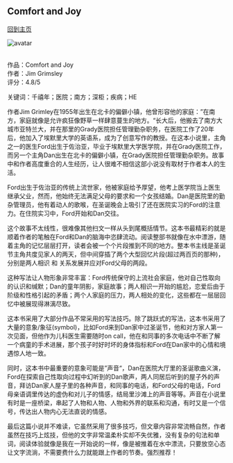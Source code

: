 ## Comfort and Joy
[回到主页](https://boheme130.github.io/Fiction.git.io/)

![avatar](https://static01.nyt.com/images/2020/06/04/fashion/04VIRUS-FIRSTPERSON-BOYFRIEND/04VIRUS-FIRSTPERSON-BOYFRIEND-superJumbo.jpg)
<br>
<br>


作品：Comfort and Joy <br>
作者：Jim Grimsley <br>
评分：4.8/5 <br>

关键词：千禧年；医院；南方；深柜；疾病；HE

作者Jim Grimley在1955年出生在北卡的偏僻小镇，他曾形容他的家庭：”在南方，家庭就像是允许疯狂像野草一样肆意蔓生的地方。“长大后，他搬去了南方大城市亚特兰大，并在那里的Grady医院担任管理勤杂职务，在医院工作了20年后，他加入了埃默里大学的英语系，成为了创意写作的教授。在这本小说里，主角之一的医生Ford出生于佐治亚，毕业于埃默里大学医学院，并在Grady医院工作，而另一个主角Dan出生在北卡的偏僻小镇，在Grady医院担任管理勤杂职务。故事中和作者高度重合的人生经历，让人很难不相信这部小说没有取材于作者本人的生活。

Ford出生于佐治亚的传统上流世家，他被家庭给予厚望，他考上医学院当上医生继承父业，然而，他始终无法满足父母的要求和一个女孩结婚。Dan是医院里的勤杂管理员，他有着动人的歌喉，在圣诞晚会上吸引了还在医院实习的Ford的注意力。在住院实习中，Ford开始和Dan交往。

这个故事不太线性，很难像其他扫文一样从头到尾概括情节。这本书最精彩的就是顺着作者的笔触在Ford和Dan的脑海中恣肆流动。阅读整部书就像在水中漂游，随着主角的记忆层层打开，读者会被一个个片段推到不同的地方。整本书主线是圣诞节主角共度见家人的两天，但中间穿插了两个大型回忆片段(超过两百页的那种)，分别是两人相识 和 关系发展并应对Ford父母的两段。

这种写法让人物形象非常丰富：Ford传统保守的上流社会家庭，他对自己性取向的认识和缄默；Dan的童年阴影，家庭故事；两人相识一开始的尴尬，恋爱后由于阶级和性格引起的矛盾；两个人家庭的压力，两人相处的变化，这些都在一层层回忆中被展现得淋漓尽致。

这本书采用了大部分作品不常采用的写法技巧。除了跳跃式的写法，这本书采用了大量的意象/象征(symbol)，比如Ford来到Dan家中过圣诞节，他和对方家人第一次见面，但他作为儿科医生需要随时on call，他在和同事的多次电话中不断了解一个病童的手术进展，那个孩子时好时坏的身体指标和Ford在Dan家中的心情和境遇惊人地一致。

同时，这本书中最重要的意象可能是”声音“，Dan在医院大厅里的圣诞歌曲义演，Ford在探索自己性取向过程中幻听到的Dan歌声，两人同居后听到的屋子外的声音，拜访Dan家人屋子里的各种声音，和同事的电话，和Ford父母的电话，Ford母亲语调里传达的虚伪和对儿子的情感，结局里沙滩上的声音等等。声音在小说里有时是一座桥梁，串起了人物和人物、人物和外界的联系和沟通，有时又是一个信号，传达出人物内心无法直说的情感。

最后这篇小说并不难读，它虽然采用了很多技巧，但文章内容非常流畅自然，作者虽然在技巧上炫技，但他的文字非常温柔朴实却不失优雅，没有复杂的句法和单词，阅读体验就像是我在一开始说的一样，像是被推着在水中漂流，只要放空心态让文字流淌，不需要费什么力就能跟上作者的节奏。强烈推荐！